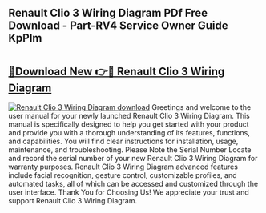 ## Renault Clio 3 Wiring Diagram PDf Free Download - Part-RV4 Service Owner Guide KpPIm

# <h2><a href="http://dfsu7i.blite.top/?on=Renault+Clio+3+Wiring+Diagram">🔗Download New 👉🔴 Renault Clio 3 Wiring Diagram</a></h2>

[![Renault Clio 3 Wiring Diagram download](https://i.imgur.com/lujVjoI.png)](http://dfsu7i.blite.top/?on=Renault+Clio+3+Wiring+Diagram)
Greetings and welcome to the user manual for your newly launched Renault Clio 3 Wiring Diagram. This manual is specifically designed to help you get started with your product and provide you with a thorough understanding of its features, functions, and capabilities. You will find clear instructions for installation, usage, maintenance, and troubleshooting. Please Note the Serial Number Locate and record the serial number of your new Renault Clio 3 Wiring Diagram for warranty purposes. Renault Clio 3 Wiring Diagram advanced features include facial recognition, gesture control, customizable profiles, and automated tasks, all of which can be accessed and customized through the user interface. Thank You for Choosing Us! We appreciate your trust and support Renault Clio 3 Wiring Diagram.
